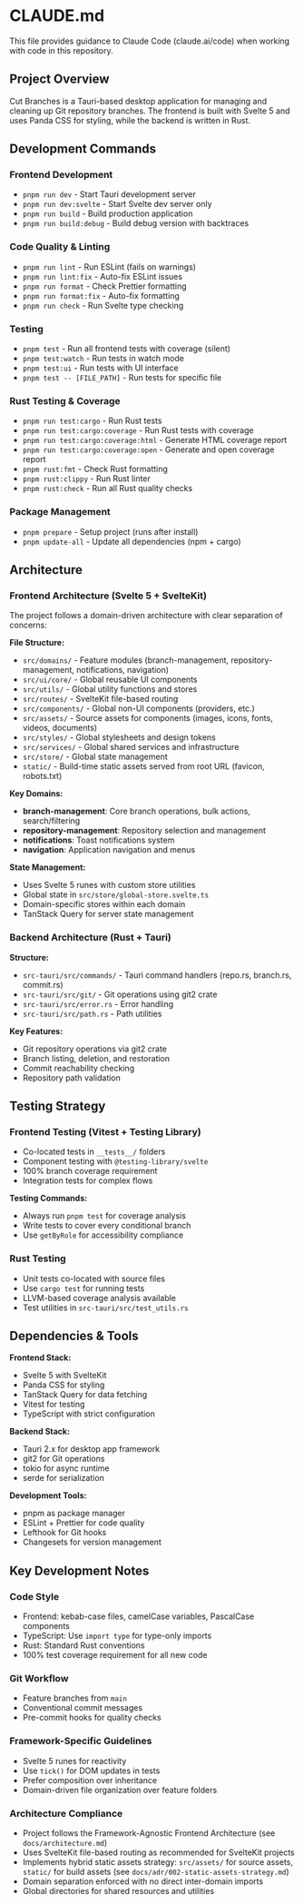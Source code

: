 # CLAUDE.md

This file provides guidance to Claude Code (claude.ai/code) when working with code in this repository.

## Project Overview

Cut Branches is a Tauri-based desktop application for managing and cleaning up Git repository branches. The frontend is built with Svelte 5 and uses Panda CSS for styling, while the backend is written in Rust.

## Development Commands

### Frontend Development

- `pnpm run dev` - Start Tauri development server
- `pnpm run dev:svelte` - Start Svelte dev server only
- `pnpm run build` - Build production application
- `pnpm run build:debug` - Build debug version with backtraces

### Code Quality & Linting

- `pnpm run lint` - Run ESLint (fails on warnings)
- `pnpm run lint:fix` - Auto-fix ESLint issues
- `pnpm run format` - Check Prettier formatting
- `pnpm run format:fix` - Auto-fix formatting
- `pnpm run check` - Run Svelte type checking

### Testing

- `pnpm test` - Run all frontend tests with coverage (silent)
- `pnpm test:watch` - Run tests in watch mode
- `pnpm test:ui` - Run tests with UI interface
- `pnpm test -- [FILE_PATH]` - Run tests for specific file

### Rust Testing & Coverage

- `pnpm run test:cargo` - Run Rust tests
- `pnpm run test:cargo:coverage` - Run Rust tests with coverage
- `pnpm run test:cargo:coverage:html` - Generate HTML coverage report
- `pnpm run test:cargo:coverage:open` - Generate and open coverage report
- `pnpm rust:fmt` - Check Rust formatting
- `pnpm rust:clippy` - Run Rust linter
- `pnpm rust:check` - Run all Rust quality checks

### Package Management

- `pnpm prepare` - Setup project (runs after install)
- `pnpm update-all` - Update all dependencies (npm + cargo)

## Architecture

### Frontend Architecture (Svelte 5 + SvelteKit)

The project follows a domain-driven architecture with clear separation of concerns:

**File Structure:**

- `src/domains/` - Feature modules (branch-management, repository-management, notifications, navigation)
- `src/ui/core/` - Global reusable UI components
- `src/utils/` - Global utility functions and stores
- `src/routes/` - SvelteKit file-based routing
- `src/components/` - Global non-UI components (providers, etc.)
- `src/assets/` - Source assets for components (images, icons, fonts, videos, documents)
- `src/styles/` - Global stylesheets and design tokens
- `src/services/` - Global shared services and infrastructure
- `src/store/` - Global state management
- `static/` - Build-time static assets served from root URL (favicon, robots.txt)

**Key Domains:**

- **branch-management**: Core branch operations, bulk actions, search/filtering
- **repository-management**: Repository selection and management
- **notifications**: Toast notifications system
- **navigation**: Application navigation and menus

**State Management:**

- Uses Svelte 5 runes with custom store utilities
- Global state in `src/store/global-store.svelte.ts`
- Domain-specific stores within each domain
- TanStack Query for server state management

### Backend Architecture (Rust + Tauri)

**Structure:**

- `src-tauri/src/commands/` - Tauri command handlers (repo.rs, branch.rs, commit.rs)
- `src-tauri/src/git/` - Git operations using git2 crate
- `src-tauri/src/error.rs` - Error handling
- `src-tauri/src/path.rs` - Path utilities

**Key Features:**

- Git repository operations via git2 crate
- Branch listing, deletion, and restoration
- Commit reachability checking
- Repository path validation

## Testing Strategy

### Frontend Testing (Vitest + Testing Library)

- Co-located tests in `__tests__/` folders
- Component testing with `@testing-library/svelte`
- 100% branch coverage requirement
- Integration tests for complex flows

**Testing Commands:**

- Always run `pnpm test` for coverage analysis
- Write tests to cover every conditional branch
- Use `getByRole` for accessibility compliance

### Rust Testing

- Unit tests co-located with source files
- Use `cargo test` for running tests
- LLVM-based coverage analysis available
- Test utilities in `src-tauri/src/test_utils.rs`

## Dependencies & Tools

**Frontend Stack:**

- Svelte 5 with SvelteKit
- Panda CSS for styling
- TanStack Query for data fetching
- Vitest for testing
- TypeScript with strict configuration

**Backend Stack:**

- Tauri 2.x for desktop app framework
- git2 for Git operations
- tokio for async runtime
- serde for serialization

**Development Tools:**

- pnpm as package manager
- ESLint + Prettier for code quality
- Lefthook for Git hooks
- Changesets for version management

## Key Development Notes

### Code Style

- Frontend: kebab-case files, camelCase variables, PascalCase components
- TypeScript: Use `import type` for type-only imports
- Rust: Standard Rust conventions
- 100% test coverage requirement for all new code

### Git Workflow

- Feature branches from `main`
- Conventional commit messages
- Pre-commit hooks for quality checks

### Framework-Specific Guidelines

- Svelte 5 runes for reactivity
- Use `tick()` for DOM updates in tests
- Prefer composition over inheritance
- Domain-driven file organization over feature folders

### Architecture Compliance

- Project follows the Framework-Agnostic Frontend Architecture (see `docs/architecture.md`)
- Uses SvelteKit file-based routing as recommended for SvelteKit projects
- Implements hybrid static assets strategy: `src/assets/` for source assets, `static/` for build assets (see `docs/adr/002-static-assets-strategy.md`)
- Domain separation enforced with no direct inter-domain imports
- Global directories for shared resources and utilities

